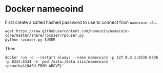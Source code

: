 # Docker namecoind

First create a salted hashed password to use to connect from `namecoin-cli`.

    wget https://raw.githubusercontent.com/namecoin/namecoin-core/master/share/rpcuser/rpcuser.py
    python rpcuser.py $USER

Then

    docker run -d --restart always --name namecoind -p 127.0.0.1:8336:8336 -p 8334:8334 -v `pwd`/data:/data ziis/namecoind '-rpcauth=${HASH_FROM_ABOVE}'
